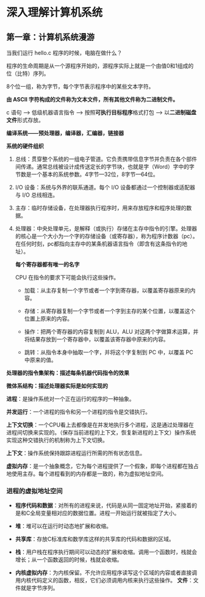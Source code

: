 #             深入理解计算机系统

## 第一章：计算机系统漫游

 当我们运行 hello.c 程序的时候，电脑在做什么？

程序的生命周期是从一个源程序开始的，源程序实际上就是一个由值0和1组成的位（比特）序列。

8个位一组，称为字节，每个字节表示程序中的某些文本字符。

**由 ASCII 字符构成的文件称为文本文件，所有其他文件称为二进制文件。**

c 语句 —> 低级机器语言指令 —> 按照**可执行目标程序**格式打包 —> 以**二进制磁盘文件**形式存放。

**编译系统——预处理器，编译器，汇编器，链接器**

**系统的硬件组织**

1. 总线：贯穿整个系统的一组电子管道。它负责携带信息字节并负责在各个部件间传递。通常总线被设计成传送定长的字节块，也就是字（Word）字中的字节数是一个基本的系统参数。4字节—32位，8字节—64位。

2. I/O 设备：系统与外界的联系通道。每个 I/O 设备都通过一个控制器或适配器与 I/O 总线相连。

3. 主存：临时存储设备，在处理器执行程序时，用来存放程序和程序处理的数据。

4. 处理器：中央处理单元，是解释（或执行）存储在主存中指令的引擎。处理器的核心是一个大小为一个字的存储设备（或寄存器），称为程序计数器（pc）。在任何时刻，pc都指向主存中的某条机器语言指令（即含有这条指令的地址）。

   **每个寄存器都有唯一的名字**

   CPU 在指令的要求下可能会执行这些操作。

   - 加载：从主存复制一个字节或者一个字到寄存器，以覆盖寄存器原来的内容。

   - 存储：从寄存器复制一个字节或者一个字到主存的某个位置，以覆盖这个位置上原来的内容。

   - 操作：把两个寄存器的内容复制到 ALU，ALU 对这两个字做算术运算，并将结果存放到一个寄存器中，以覆盖该寄存器中原来的内容。

   - 跳转：从指令本身中抽取一个字，并将这个字复制到 PC 中，以覆盖 PC 中原来的值。

    
**处理器的指令集架构：描述每条机器代码指令的效果**
   
**微体系结构：描述处理器实际是如何实现的**
     
**进程**：是操作系统对一个正在运行的程序的一种抽象。

**并发运行**：一个进程的指令和另一个进程的指令是交错执行。

**上下文切换**：一个CPU看上去都像是在并发地执行多个进程，这是通过处理器在进程间切换来实现的。（保存当前进程的上下文，恢复新进程的上下文）操作系统实现这种交错执行的机制称为上下文切换。

**上下文**：操作系统保持跟踪进程运行所需的所有状态信息。

**虚拟内存**：是一个抽象概念，它为每个进程提供了一个假象，即每个进程都在独占地使用主存。每个进程看到的内存都是一致的，称为虚拟地址空间。

### 进程的虚拟地址空间

- **程序代码和数据**：对所有的进程来说，代码是从同一固定地址开始，紧接着的是和C全局变量相对应的数据位置。进程一开始运行就被指定了大小。

- **堆**：堆可以在运行时动态地扩展和收缩。

- **共享库**：存放C标准库和数学库这样的共享库的代码和数据的区域。

- **栈**：用户栈在程序执行期间可以动态的扩展和收缩。调用一个函数时，栈就会增长；从一个函数返回的时候，栈就会收缩。

- **内核虚拟内存**：为内核保留。不允许应用程序读写这个区域的内容或者直接调用内核代码定义的函数，相反，它们必须调用内核来执行这些操作。
**文件**：文件就是字节序列。

     ​
